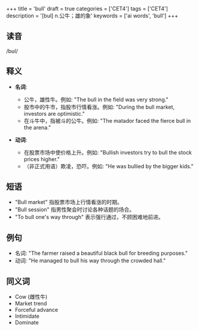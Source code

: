 +++
title = 'bull'
draft = true
categories = ['CET4']
tags = ['CET4']
description = '[bul] n.公牛；雄的象'
keywords = ['ai words', 'bull']
+++

## 读音
/bʊl/

## 释义
- **名词**:
  - 公牛，雄性牛。例如: "The bull in the field was very strong."
  - 股市中的牛市，指股市行情看涨。例如: "During the bull market, investors are optimistic."
  - 在斗牛中，指被斗的公牛。例如: "The matador faced the fierce bull in the arena."

- **动词**:
  - 在股票市场中使价格上升。例如: "Bullish investors try to bull the stock prices higher."
  - （非正式用语）欺凌，恐吓。例如: "He was bullied by the bigger kids."

## 短语
- "Bull market" 指股票市场上行情看涨的时期。
- "Bull session" 指男性聚会时讨论各种话题的场合。
- "To bull one's way through" 表示强行通过，不顾困难地前进。

## 例句
- 名词: "The farmer raised a beautiful black bull for breeding purposes."
- 动词: "He managed to bull his way through the crowded hall."

## 同义词
- Cow (雌性牛)
- Market trend
- Forceful advance
- Intimidate
- Dominate
